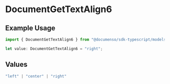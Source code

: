 # DocumentGetTextAlign6

## Example Usage

```typescript
import { DocumentGetTextAlign6 } from "@documenso/sdk-typescript/models/operations";

let value: DocumentGetTextAlign6 = "right";
```

## Values

```typescript
"left" | "center" | "right"
```